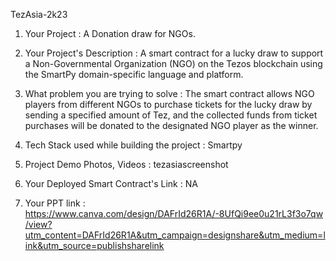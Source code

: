TezAsia-2k23
1. Your Project : A Donation draw for NGOs.
2. Your Project's Description :
A smart contract for a lucky draw to support a Non-Governmental Organization (NGO) on the Tezos blockchain using the SmartPy domain-specific language and platform.

3. What problem you are trying to solve :
The smart contract allows NGO players from different NGOs to purchase tickets for the lucky draw by sending a specified amount of Tez, and the collected funds from ticket purchases will be donated to the designated NGO player as the winner.

4. Tech Stack used while building the project : Smartpy
5. Project Demo Photos, Videos : tezasiascreenshot
6. Your Deployed Smart Contract's Link : NA
7. Your PPT link : https://www.canva.com/design/DAFrId26R1A/-8UfQi9ee0u21rL3f3o7qw/view?utm_content=DAFrId26R1A&utm_campaign=designshare&utm_medium=link&utm_source=publishsharelink